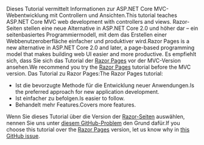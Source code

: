 <span data-ttu-id="09c1d-101">Dieses Tutorial vermittelt Informationen zur ASP.NET Core MVC-Webentwicklung mit Controllern und Ansichten.</span><span class="sxs-lookup"><span data-stu-id="09c1d-101">This tutorial teaches ASP.NET Core MVC web development with controllers and views.</span></span> <span data-ttu-id="09c1d-102">Razor-Seiten stellen eine neue Alternative in ASP.NET Core 2.0 und höher dar – ein seitenbasiertes Programmiermodell, mit dem das Erstellen einer Webbenutzeroberfläche einfacher und produktiver wird.</span><span class="sxs-lookup"><span data-stu-id="09c1d-102">Razor Pages is a new alternative in ASP.NET Core 2.0 and later, a page-based programming model that makes building web UI easier and more productive.</span></span> <span data-ttu-id="09c1d-103">Es empfiehlt sich, dass Sie sich das Tutorial der [Razor Pages](xref:tutorials/razor-pages/razor-pages-start) vor der MVC-Version ansehen.</span><span class="sxs-lookup"><span data-stu-id="09c1d-103">We recommend you try the [Razor Pages](xref:tutorials/razor-pages/razor-pages-start) tutorial before the MVC version.</span></span> <span data-ttu-id="09c1d-104">Das Tutorial zu Razor Pages:</span><span class="sxs-lookup"><span data-stu-id="09c1d-104">The Razor Pages tutorial:</span></span>

* <span data-ttu-id="09c1d-105">Ist die bevorzugte Methode für die Entwicklung neuer Anwendungen.</span><span class="sxs-lookup"><span data-stu-id="09c1d-105">Is the preferred approach for new application development.</span></span>
* <span data-ttu-id="09c1d-106">Ist einfacher zu befolgen.</span><span class="sxs-lookup"><span data-stu-id="09c1d-106">Is easier to follow.</span></span>
* <span data-ttu-id="09c1d-107">Behandelt mehr Features.</span><span class="sxs-lookup"><span data-stu-id="09c1d-107">Covers more features.</span></span>

<span data-ttu-id="09c1d-108">Wenn Sie dieses Tutorial über die Version der [Razor-Seiten](xref:tutorials/razor-pages/razor-pages-start) auswählen, nennen Sie uns unter [diesem GitHub-Problem](https://github.com/aspnet/Docs/issues/6146) den Grund dafür.</span><span class="sxs-lookup"><span data-stu-id="09c1d-108">If you choose this tutorial over the [Razor Pages](xref:tutorials/razor-pages/razor-pages-start) version, let us know why in [this GitHub issue](https://github.com/aspnet/Docs/issues/6146).</span></span>
